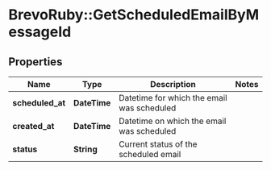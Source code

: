 # BrevoRuby::GetScheduledEmailByMessageId

## Properties
Name | Type | Description | Notes
------------ | ------------- | ------------- | -------------
**scheduled_at** | **DateTime** | Datetime for which the email was scheduled | 
**created_at** | **DateTime** | Datetime on which the email was scheduled | 
**status** | **String** | Current status of the scheduled email | 


